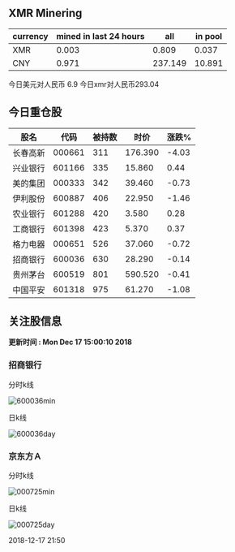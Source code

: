 ## XMR Minering

|currency|mined in last 24 hours|all|in pool|
|---|---|---|---|
|XMR|0.003|0.809|0.037|
|CNY|0.971|237.149|10.891|

今日美元对人民币 6.9	今日xmr对人民币293.04


## 今日重仓股 

|股名|代码|被持数|时价|涨跌%|
|---|---|---|---|---|
|长春高新|000661|311|176.390|-4.03|
|兴业银行|601166|335|15.860|0.44|
|美的集团|000333|342|39.460|-0.73|
|伊利股份|600887|406|22.950|-1.46|
|农业银行|601288|420|3.580|0.28|
|工商银行|601398|423|5.370|0.37|
|格力电器|000651|526|37.060|-0.72|
|招商银行|600036|630|28.290|-0.14|
|贵州茅台|600519|801|590.520|-0.41|
|中国平安|601318|975|61.270|-1.08|

## 关注股信息
**更新时间 : Mon Dec 17 15:00:10 2018**
### 招商银行 
分时k线

![600036min](http://image.sinajs.cn/newchart/min/n/sh600036.gif)

日k线

![600036day](http://image.sinajs.cn/newchart/daily/n/sh600036.gif)

### 京东方Ａ 
分时k线

![000725min](http://image.sinajs.cn/newchart/min/n/sz000725.gif)

日k线

![000725day](http://image.sinajs.cn/newchart/daily/n/sz000725.gif)

2018-12-17 21:50